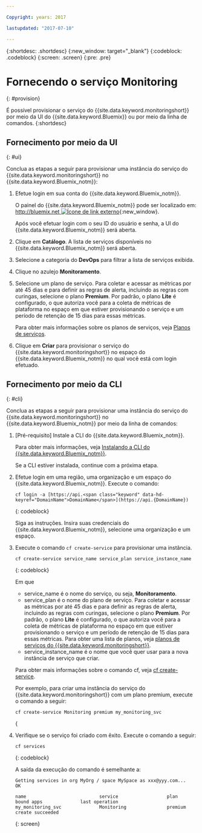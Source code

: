 ```yaml
---

Copyright: years: 2017

lastupdated: "2017-07-10"

---
```



{:shortdesc: .shortdesc}
{:new_window: target="_blank"}
{:codeblock: .codeblock}
{:screen: .screen}
{:pre: .pre}


# Fornecendo o serviço Monitoring
{: #provision}

É possível provisionar o serviço do {{site.data.keyword.monitoringshort}} por meio da UI do {{site.data.keyword.Bluemix}} ou por meio da linha de comandos.
{:shortdesc}


## Fornecimento por meio da UI
{: #ui}

Conclua as etapas a seguir para provisionar uma instância do serviço do {{site.data.keyword.monitoringshort}} no {{site.data.keyword.Bluemix_notm}}:

1. Efetue login em sua conta do {{site.data.keyword.Bluemix_notm}}.

    O painel do {{site.data.keyword.Bluemix_notm}} pode ser localizado em: [http://bluemix.net ![Ícone de link externo](../../../icons/launch-glyph.svg "Ícone de link externo")](http://bluemix.net "Ícone de link externo"){:new_window}.
    
	Após você efetuar login com o seu ID do usuário e senha, a UI do {{site.data.keyword.Bluemix_notm}} será aberta.

2. Clique em **Catálogo**. A lista de serviços disponíveis no {{site.data.keyword.Bluemix_notm}} será aberta.

3. Selecione a categoria do **DevOps** para filtrar a lista de serviços exibida.

4. Clique no azulejo **Monitoramento**.

5. Selecione um plano de serviço. Para coletar e acessar as métricas por até 45 dias e para definir as regras de alerta, incluindo as regras com curingas, selecione o plano **Premium**. Por padrão, o plano **Lite** é configurado, o que autoriza você para a coleta de métricas de plataforma no espaço em que estiver provisionando o serviço e um período de retenção de 15 dias para essas métricas. 

    Para obter mais informações sobre os planos de serviços, veja [Planos de serviços](/docs/services/cloud-monitoring/monitoring_ov.html#plans).
	
6. Clique em **Criar** para provisionar o serviço do {{site.data.keyword.monitoringshort}} no espaço do {{site.data.keyword.Bluemix_notm}} no qual você está com login efetuado.
  
 

## Fornecimento por meio da CLI
{: #cli}

Conclua as etapas a seguir para provisionar uma instância do serviço do {{site.data.keyword.monitoringshort}} no {{site.data.keyword.Bluemix_notm}} por meio da linha de comandos:

1. [Pré-requisito] Instale a CLI do {{site.data.keyword.Bluemix_notm}}.

   Para obter mais informações, veja [Instalando a CLI do {{site.data.keyword.Bluemix_notm}}](/docs/services/cloud-monitoring/qa/cli_qa.html#cli_qa).
   
   Se a CLI estiver instalada, continue com a próxima etapa.
    
2. Efetue login em uma região, uma organização e um espaço do {{site.data.keyword.Bluemix_notm}}. Execute o
comando:

    ```
    cf login -a [https://api.<span class="keyword" data-hd-keyref="DomainName">DomainName</span>](https://api.{DomainName})
    ```
    {: codeblock}

    Siga as instruções. Insira suas credenciais do {{site.data.keyword.Bluemix_notm}}, selecione uma organização e um espaço.
	
3. Execute o comando `cf create-service` para provisionar uma instância.

    ```
	cf create-service service_name service_plan service_instance_name
	```
	{: codeblock}
	
	Em que
	
	* service_name é o nome do serviço, ou seja, **Monitoramento**.
	* service_plan é o nome do plano de serviço. Para coletar e acessar as métricas por até 45 dias e para definir as regras de alerta, incluindo as regras com curingas, selecione o plano **Premium**. Por padrão, o plano **Lite** é configurado, o que autoriza você para a coleta de métricas de plataforma no espaço em que estiver provisionando o serviço e um período de retenção de 15 dias para essas métricas. Para obter uma lista de planos, veja [planos de serviços do {{site.data.keyword.monitoringshort}}](/docs/services/cloud-monitoring/monitoring_ov.html#plan).
	* service_instance_name é o nome que você quer usar para a nova instância de serviço que criar.
	
	Para obter mais informações sobre o comando cf, veja [cf create-service](/docs/cli/reference/cfcommands/index.html#cf_create-service).

	Por exemplo, para criar uma instância do serviço do {{site.data.keyword.monitoringshort}} com um plano premium, execute o comando a seguir:
	
	```
	cf create-service Monitoring premium my_monitoring_svc
	```
	{
	
4. Verifique se o serviço foi criado com êxito. Execute o comando a seguir:

    ```	
	cf services
	```
	{: codeblock}
	
	A saída da execução do comando é semelhante a:
	
	```
    Getting services in org MyOrg / space MySpace as xxx@yyy.com...
    OK
    
    name                           service                  plan                   bound apps              last operation
    my_monitoring_svc              Monitoring               premium                                        create succeeded
	```
	{: screen}

	



